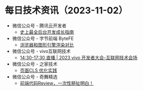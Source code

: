 # 每日技术资讯（2023-11-02）

- 微信公众号 - 腾讯云开发者
  - [史上最全后台开发成长指南](https://mp.weixin.qq.com/s?__biz=MzI2NDU4OTExOQ==&mid=2247662515&idx=1&sn=2d18fa4f82f58e9e0c9ffe25f78dd6af)
- 微信公众号 - 字节前端 ByteFE
  - [浏览器和图形引擎渲染对比](https://mp.weixin.qq.com/s?__biz=Mzg2ODQ1OTExOA==&mid=2247504723&idx=1&sn=c98d136912c78e56b9073d70088e80e0)
- 微信公众号 - vivo互联网技术
  - [14:30-17:30 直播 | 2023 vivo 开发者大会-互联网技术会场](https://mp.weixin.qq.com/s?__biz=MzI4NjY4MTU5Nw==&mid=2247497494&idx=1&sn=23e5a8ce4ab4d9c481c39def6b4acf88)
- 微信公众号 - 之家技术
  - [页面CLS 优化实践](https://mp.weixin.qq.com/s?__biz=MzUyMzg4ODk2NQ==&mid=2247495073&idx=1&sn=d91d07422cae7994b5ad0df2afffe4f6)
- 微信公众号 - 奇舞精选
  - [前端代码Review，一次性掰扯明白！](https://mp.weixin.qq.com/s?__biz=Mzg4MTYwMzY1Mw==&mid=2247509448&idx=1&sn=dbfa53001fa128917274f45ce160f43d)
